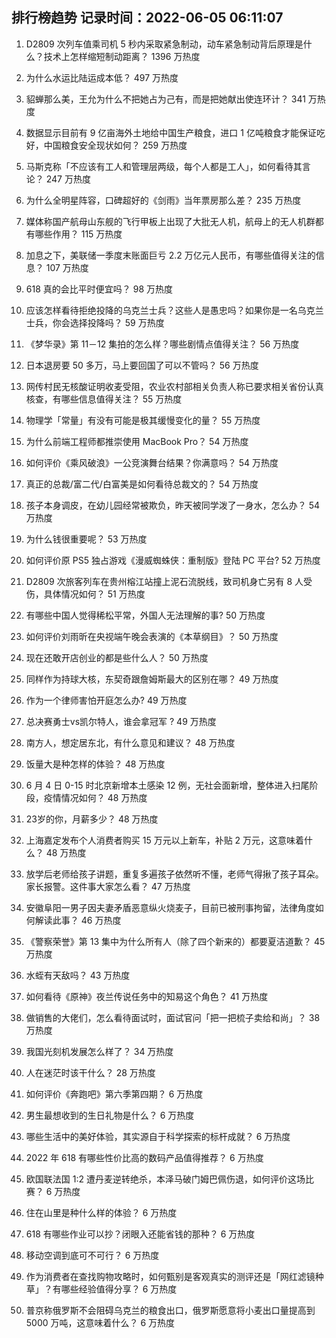 
## 排行榜趋势 记录时间：2022-06-05 06:11:07
  
  1. D2809 次列车值乘司机 5 秒内采取紧急制动，动车紧急制动背后原理是什么？技术上怎样缩短制动距离？ 1396 万热度
    
  2. 为什么水运比陆运成本低？ 497 万热度
    
  3. 貂蝉那么美，王允为什么不把她占为己有，而是把她献出使连环计？ 341 万热度
    
  4. 数据显示目前有 9 亿亩海外土地给中国生产粮食，进口 1 亿吨粮食才能保证吃好，中国粮食安全现状如何？ 259 万热度
    
  5. 马斯克称「不应该有工人和管理层两级，每个人都是工人」，如何看待其言论？ 247 万热度
    
  6. 为什么全明星阵容，口碑超好的《剑雨》当年票房那么差？ 235 万热度
    
  7. 媒体称国产航母山东舰的飞行甲板上出现了大批无人机，航母上的无人机群都有哪些作用？ 115 万热度
    
  8. 加息之下，美联储一季度末账面巨亏 2.2 万亿元人民币，有哪些值得关注的信息？ 107 万热度
    
  9. 618 真的会比平时便宜吗？ 98 万热度
    
  10. 应该怎样看待拒绝投降的乌克兰士兵？这些人是愚忠吗？如果你是一名乌克兰士兵，你会选择投降吗？ 59 万热度
    
  11. 《梦华录》第 11－12 集拍的怎么样？哪些剧情点值得关注？ 56 万热度
    
  12. 日本退房要 50 多万，马上要回国了可以不管吗？ 56 万热度
    
  13. 网传村民无核酸证明收麦受阻，农业农村部相关负责人称已要求相关省份认真核查，有哪些信息值得关注？ 55 万热度
    
  14. 物理学「常量」有没有可能是极其缓慢变化的量？ 55 万热度
    
  15. 为什么前端工程师都推崇使用 MacBook Pro？ 54 万热度
    
  16. 如何评价《乘风破浪》一公竞演舞台结果？你满意吗？ 54 万热度
    
  17. 真正的总裁/富二代/白富美是如何看待总裁文的？ 54 万热度
    
  18. 孩子本身调皮，在幼儿园经常被欺负，昨天被同学泼了一身水，怎么办？ 54 万热度
    
  19. 为什么钱很重要呢？ 53 万热度
    
  20. 如何评价原 PS5 独占游戏《漫威蜘蛛侠：重制版》登陆 PC 平台? 52 万热度
    
  21. D2809 次旅客列车在贵州榕江站撞上泥石流脱线，致司机身亡另有 8 人受伤，具体情况如何？ 51 万热度
    
  22. 有哪些中国人觉得稀松平常，外国人无法理解的事? 50 万热度
    
  23. 如何评价刘雨昕在央视端午晚会表演的《本草纲目》？ 50 万热度
    
  24. 现在还敢开店创业的都是些什么人？ 50 万热度
    
  25. 同样作为持球大核，东契奇跟詹姆斯最大的区别在哪？ 49 万热度
    
  26. 作为一个律师害怕开庭怎么办? 49 万热度
    
  27. 总决赛勇士vs凯尔特人，谁会拿冠军 ? 49 万热度
    
  28. 南方人，想定居东北，有什么意见和建议？ 48 万热度
    
  29. 饭量大是种怎样的体验？ 48 万热度
    
  30. 6 月 4 日 0-15 时北京新增本土感染 12 例，无社会面新增，整体进入扫尾阶段，疫情情况如何？ 48 万热度
    
  31. 23岁的你，月薪多少？ 48 万热度
    
  32. 上海嘉定发布个人消费者购买 15 万元以上新车，补贴 2 万元，这意味着什么？ 48 万热度
    
  33. 放学后老师给孩子讲题，重复多遍孩子依然听不懂，老师气得揪了孩子耳朵。家长报警。这件事大家怎么看？ 47 万热度
    
  34. 安徽阜阳一男子因夫妻矛盾恶意纵火烧麦子，目前已被刑事拘留，法律角度如何解读此事？ 46 万热度
    
  35. 《警察荣誉》第 13 集中为什么所有人（除了四个新来的）都要夏洁道歉？ 45 万热度
    
  36. 水蛭有天敌吗？ 43 万热度
    
  37. 如何看待《原神》夜兰传说任务中的知易这个角色？ 41 万热度
    
  38. 做销售的大佬们，怎么看待面试时，面试官问「把一把梳子卖给和尚」？ 38 万热度
    
  39. 我国光刻机发展怎么样了？ 34 万热度
    
  40. 人在迷茫时该干什么？ 28 万热度
    
  41. 如何评价《奔跑吧》第六季第四期？ 6 万热度
    
  42. 男生最想收到的生日礼物是什么？ 6 万热度
    
  43. 哪些生活中的美好体验，其实源自于科学探索的标杆成就？ 6 万热度
    
  44. 2022 年 618 有哪些性价比高的数码产品值得推荐？ 6 万热度
    
  45. 欧国联法国 1:2 遭丹麦逆转绝杀，本泽马破门姆巴佩伤退，如何评价这场比赛？ 6 万热度
    
  46. 住在山里是种什么样的体验？ 6 万热度
    
  47. 618 有哪些作业可以抄？闭眼入还能省钱的那种？ 6 万热度
    
  48. 移动空调到底可不可行？ 6 万热度
    
  49. 作为消费者在查找购物攻略时，如何甄别是客观真实的测评还是「网红滤镜种草」？有哪些经验值得分享？ 6 万热度
    
  50. 普京称俄罗斯不会阻碍乌克兰的粮食出口，俄罗斯愿意将小麦出口量提高到 5000 万吨，这意味着什么？ 6 万热度
    
